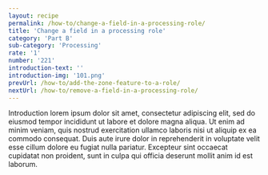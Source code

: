 ```yaml
---
layout: recipe
permalink: /how-to/change-a-field-in-a-processing-role/
title: 'Change a field in a processing role'
category: 'Part B'
sub-category: 'Processing'
rate: '1'
number: '221'
introduction-text: ''
introduction-img: '101.png'
prevUrl: /how-to/add-the-zone-feature-to-a-role/
nextUrl: /how-to/remove-a-field-in-a-processing-role/
---
```


Introduction lorem ipsum dolor sit amet, consectetur adipiscing elit, sed do eiusmod tempor incididunt ut labore et dolore magna aliqua. Ut enim ad minim veniam, quis nostrud exercitation ullamco laboris nisi ut aliquip ex ea commodo consequat. Duis aute irure dolor in reprehenderit in voluptate velit esse cillum dolore eu fugiat nulla pariatur. Excepteur sint occaecat cupidatat non proident, sunt in culpa qui officia deserunt mollit anim id est laborum.

